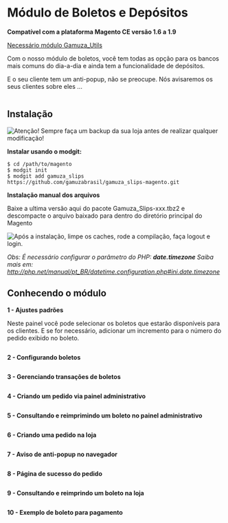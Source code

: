 <h1>Módulo de Boletos e Depósitos</h1>

**Compatível com a plataforma Magento CE versão 1.6 a 1.9**

[Necessário módulo Gamuza_Utils](https://github.com/gamuzabrasil/gamuza_utils-magento)

Com o nosso módulo de boletos, você tem todas as opção para os bancos mais comuns do dia-a-dia e ainda tem a funcionalidade de depósitos.

E o seu cliente tem um anti-popup, não se preocupe. Nós avisaremos os seus clientes sobre eles ... 
 
<img src="https://dl.dropboxusercontent.com/s/pq0vu87d4waucax/gamuza-boletos-depositos-box.png" alt="" title="Gamuza Boletos e Depósitos - Magento - Box" />

<h2>Instalação</h2>

<img src="https://dl.dropboxusercontent.com/s/pqpp0x62kqov683/sempre-faca-backup.png" alt="Atenção! Sempre faça um backup da sua loja antes de realizar qualquer modificação!" title="Atenção! Sempre faça um backup da sua loja antes de realizar qualquer modificação!" />

**Instalar usando o modgit:**

    $ cd /path/to/magento
    $ modgit init
    $ modgit add gamuza_slips https://github.com/gamuzabrasil/gamuza_slips-magento.git

**Instalação manual dos arquivos**

Baixe a ultima versão aqui do pacote Gamuza_Slips-xxx.tbz2 e descompacte o arquivo baixado para dentro do diretório principal do Magento

<img src="https://dl.dropboxusercontent.com/s/ir2vm6cyo3gl1v8/pos-instalacao.png" alt="Após a instalação, limpe os caches, rode a compilação, faça logout e login." title="Após a instalação, limpe os caches, rode a compilação, faça logout e login." />

*Obs: É necessário configurar o parâmetro do PHP: <strong>date.timezone</strong> Saiba mais em: http://php.net/manual/pt_BR/datetime.configuration.php#ini.date.timezone*

<h2>Conhecendo o módulo</h2>

**1 - Ajustes padrões**

Neste painel você pode selecionar os boletos que estarão disponíveis para os clientes.
E se for necessário, adicionar um incremento para o número do pedido exibido no boleto.

<img src="https://dl.dropboxusercontent.com/s/ton998r4rsjsnxs/gamuza-boletos-conf-admin-ajustes-padrao.png" alt="" title="Gamuza Boletos e Depósitos - Magento - Configuração no Painel Administrativo - Ajustes padrões" />

**2 - Configurando boletos**

<img src="https://dl.dropboxusercontent.com/s/ebwt2hi8w1268vs/gamuza-boletos-depositos-conf-admin-boletos.png" alt="" title="Gamuza Boletos e Depósitos - Magento - Configuração no Painel Administrativo - Boletos" />

**3 - Gerenciando transações de boletos**

<img src="https://dl.dropboxusercontent.com/s/wzp5v4cozx7crtq/gamuza-boletos-depositos-gerenciando-transacoes-boletos.png" alt="" title="Gamuza Boletos e Depósitos - Magento - Gerenciando transações de boletos" />

**4 - Criando um pedido via painel administrativo**

<img src="https://dl.dropboxusercontent.com/s/65nfphyzhiy73ip/gamuza-boletos-depositos-criando-pedido-admin.png" alt="" title="Gamuza Boletos e Depósitos - Magento - Criando um pedido via painel administrativo" />

**5 - Consultando e reimprimindo um boleto no painel administrativo**

<img src="https://dl.dropboxusercontent.com/s/ibnkqq9iheittbu/gamuza-boletos-depositos-consultando-reimprimindo-boleto-painel-admin.png" alt="" title="Gamuza Boletos e Depósitos - Magento - Consultando e reimprimindo um pedido no painel administrativo" />

**6 - Criando uma pedido na loja**

<img src="https://dl.dropboxusercontent.com/s/rjlqof53d4msnw3/gamuza-boletos-depositos-criando-pedido-loja.png" alt="" title="Gamuza Boletos e Depósitos - Magento - Criando um pedido na loja" />

**7 - Aviso de anti-popup no navegador**

<img src="https://dl.dropboxusercontent.com/s/l41urnvr5y2v5g1/gamuza-boletos-depositos-aviso-antipopup-boleto.png" alt="" title="Gamuza Boletos e Depósitos" />

**8 - Página de sucesso do pedido**

<img src="https://dl.dropboxusercontent.com/s/225txlvnjmsu40q/gamuza-boletos-depositos-pagina-sucesso-pedido.png" alt="" title="Gamuza Boletos e Depósitos - Magento - Página de sucesso do pedido" />

**9 - Consultando e reimprindo um boleto na loja**

<img src="https://dl.dropboxusercontent.com/s/7gixwaoz4bul2gk/gamuza-boletos-depositos-consultando-reimprimindo-boleto-loja.png" alt="" title="Gamuza Boletos e Depósitos - Magento - Consultando e reimprimindo um boleto na loja" />

**10 - Exemplo de boleto para pagamento**

<img src="https://dl.dropbox.com/s/t4efcp8d6vmsss2/gamuza-boletos-depositos-exemplo-boleto.png" alt="" title="Gamuza Boletos e Depósitos - Magento - Exemplo de boleto para pagamento" />
